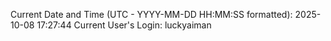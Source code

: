Current Date and Time (UTC - YYYY-MM-DD HH:MM:SS formatted): 2025-10-08 17:27:44
Current User's Login: luckyaiman
